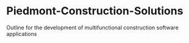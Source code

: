 # Piedmont-Construction-Solutions
Outline for the development of multifunctional construction software applications
